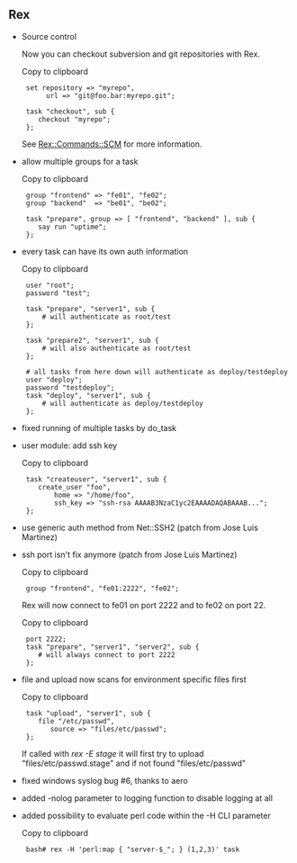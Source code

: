 Rex
---

-   Source control

    Now you can checkout subversion and git repositories with Rex.

    Copy to clipboard

         set repository => "myrepo",
              url => "git@foo.bar:myrepo.git";
            
         task "checkout", sub {
            checkout "myrepo";
         };

    See [Rex::Commands::SCM](/api/Rex/Commands/SCM.pm.html) for more information.

-   allow multiple groups for a task

    Copy to clipboard

         group "frontend" => "fe01", "fe02";
         group "backend"  => "be01", "be02";
            
         task "prepare", group => [ "frontend", "backend" ], sub {
            say run "uptime";
         };

-   every task can have its own auth information

    Copy to clipboard

         user "root";
         password "test";
            
         task "prepare", "server1", sub {
             # will authenticate as root/test
         };
           
         task "prepare2", "server1", sub {
             # will also authenticate as root/test
         };
           
         # all tasks from here down will authenticate as deploy/testdeploy
         user "deploy";
         password "testdeploy";
         task "deploy", "server1", sub {
             # will authenticate as deploy/testdeploy
         };

-   fixed running of multiple tasks by do\_task

-   user module: add ssh key

    Copy to clipboard

         task "createuser", "server1", sub {
            create_user "foo",
                home => "/home/foo",
                ssh_key => "ssh-rsa AAAAB3NzaC1yc2EAAAADAQABAAAB...";
         };

-   use generic auth method from Net::SSH2 (patch from Jose Luis Martinez)

-   ssh port isn't fix anymore (patch from Jose Luis Martinez)

    Copy to clipboard

         group "frontend", "fe01:2222", "fe02";

    Rex will now connect to fe01 on port 2222 and to fe02 on port 22.

    Copy to clipboard

         port 2222;
         task "prepare", "server1", "server2", sub {
            # will always connect to port 2222
         };

-   file and upload now scans for environment specific files first

    Copy to clipboard

         task "upload", "server1", sub {
            file "/etc/passwd",
               source => "files/etc/passwd";
         };

    If called with *rex -E stage* it will first try to upload "files/etc/passwd.stage" and if not found "files/etc/passwd"

-   fixed windows syslog bug \#6, thanks to aero

-   added -nolog parameter to logging function to disable logging at all

-   added possibility to evaluate perl code within the -H CLI parameter

    Copy to clipboard

         bash# rex -H 'perl:map { "server-$_"; } (1,2,3)' task


